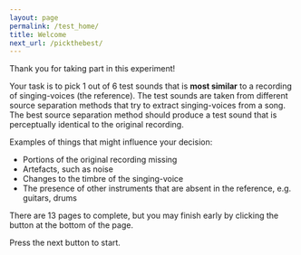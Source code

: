 ```yaml
---
layout: page
permalink: /test_home/
title: Welcome
next_url: /pickthebest/
---
```


Thank you for taking part in this experiment!

Your task is to pick 1 out of 6 test sounds that is **most similar** to a
recording of singing-voices (the reference). The test sounds are taken from
different source separation methods that try to extract singing-voices from a
song. The best source separation method should produce a test sound that is
perceptually identical to the original recording.

Examples of things that might influence your decision:

- Portions of the original recording missing
- Artefacts, such as noise
- Changes to the timbre of the singing-voice
- The presence of other instruments that are absent in the reference, e.g. guitars, drums

There are 13 pages to complete, but you may finish early by clicking the button
at the bottom of the page.

Press the next button to start.
